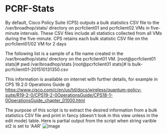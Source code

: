 # PCRF-Stats
By default, Cisco Policy Suite (CPS) outputs a bulk statistics CSV file to the /var/broadhop/stats/ directory 
on pcrfclient01 and pcrfclient02 VMs in five-minute intervals. These CSV files include all statistics collected 
from all VMs during the five-minute. CPS retains each bulk statistic CSV file on the pcrfclient01/02 VM for 2 days

The following list is a sample of a file name created in the /var/broadhop/stats/ directory on the pcrfclient01 VM.
				[root@pcrfclient01 stats]# pwd
				/var/broadhop/stats
				[root@pcrfclient01 stats]# ls
				bulk-pcrfclient01-201510131350.csv
        
This information is available on internet with further details, for example in CPS 19.2.0 Operations Guide @
https://www.cisco.com/c/en/us/td/docs/wireless/quantum-policy-suite/R19-2-0/CPS19-2-0OperationsGuide/CPS18-1-0OperationsGuide_chapter_01000.html

The purpose of this script is to extract the desired information from a bulk statistics CSV file and print in fancy (doesn't look in this view unless in the edit mode) table. Here is partial output from the script when string varible st2 is set to 'AAR' 
![image](https://user-images.githubusercontent.com/47313728/74006158-a9d7bc80-492f-11ea-93fe-2b8a64a6620f.png)
